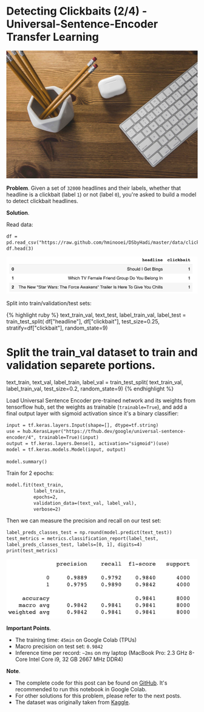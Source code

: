 # Detecting Clickbaits (2/4) - Universal-Sentence-Encoder Transfer Learning

![image info](/images/p1-header.jpg "by FreePhotos.cc")

**Problem**.
Given a set of `32000` headlines and their labels, whether that headline is a clickbait (label `1`) or 
not (label `0`), you're asked to build a model to detect clickbait headlines.

**Solution**.

Read data:

```
df = pd.read_csv("https://raw.github.com/hminooei/DSbyHadi/master/data/clickbait_data.csv.zip")
df.head(3)
```

![image info](/images/head.png)

Split into train/validation/test sets:

{% highlight ruby %}
text_train_val, text_test, label_train_val, label_test = train_test_split(
    df["headline"], 
    df["clickbait"], 
    test_size=0.25, 
    stratify=df["clickbait"], 
    random_state=9)

# Split the train_val dataset to train and validation separete portions.
text_train, text_val, label_train, label_val = train_test_split(
    text_train_val,
    label_train_val, 
    test_size=0.2, 
    random_state=9)
{% endhighlight %}

Load Universal Sentence Encoder pre-trained network and its weights from 
tensorflow hub, set the weights as trainable (`trainable=True`), 
and add a final output layer with sigmoid activation since it's a binary 
classifier:
```
input = tf.keras.layers.Input(shape=[], dtype=tf.string)
use = hub.KerasLayer("https://tfhub.dev/google/universal-sentence-encoder/4", trainable=True)(input)
output = tf.keras.layers.Dense(1, activation="sigmoid")(use)
model = tf.keras.models.Model(input, output)

model.summary()
```

Train for 2 epochs:
```
model.fit(text_train, 
          label_train,
          epochs=2,
          validation_data=(text_val, label_val),
          verbose=2)
```

Then we can measure the precision and recall on our test set:
```
label_preds_classes_test = np.round(model.predict(text_test))
test_metrics = metrics.classification_report(label_test, label_preds_classes_test, labels=[0, 1], digits=4)
print(test_metrics)
```

![image info](/images/TL-kpis.png)

**Important Points**.
- The training time: `45min` on Google Colab (TPUs)
- Macro precision on test set: `0.9842`
- Inference time per record: `~2ms` on my laptop (MacBook Pro: 2.3 GHz 8-Core Intel Core i9, 32 GB 2667 MHz DDR4)


**Note**.
- The complete code for this post can be found on [GitHub](https://github.com/hminooei/DSbyHadi/blob/master/blog/clickbait_transfer_learning.ipynb).
It's recommended to run this notebook in Google Colab.
- For other solutions for this problem, please refer to the next posts.
- The dataset was originally taken from [Kaggle](https://www.kaggle.com/amananandrai/clickbait-dataset). 
